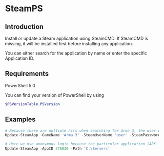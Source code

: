 # SteamPS

## Introduction

Install or update a Steam application using SteamCMD. If SteamCMD is missing, it will be installed first before installing any application.

You can either search for the application by name or enter the specific Application ID.

## Requirements

PowerShell 5.0

You can find your version of PowerShell by using

```powershell
$PSVersionTable.PSVersion
```

## Examples

```powershell
# Because there are multiple hits when searching for Arma 3, the user will be promoted to select the right application.
Update-SteamApp -GameName 'Arma 3' -SteamUserName 'user' -SteamPassword 'pass' -Path 'C:\Servers'

# Here we use anonymous login because the particular application (ARK: Survival Evolved Dedicated Server) doesn't require login.
Update-SteamApp -AppID 376030 -Path 'C:\Servers'
```
